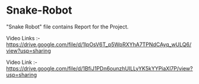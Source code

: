 # Snake-Robot

"Snake Robot" file contains Report for the Project.

Video Links :- https://drive.google.com/file/d/1lpOsV6T_p5WpRXYhA7TPNdCAyq_wULQ6/view?usp=sharing

Video Link :- https://drive.google.com/file/d/1BfiJ1PDn6ounzhUILLyYK5kYYPiaXl7P/view?usp=sharing
